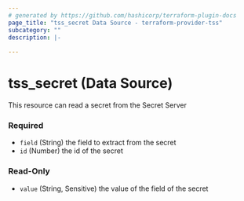 ```yaml
---
# generated by https://github.com/hashicorp/terraform-plugin-docs
page_title: "tss_secret Data Source - terraform-provider-tss"
subcategory: ""
description: |-
  
---
```


# tss_secret (Data Source)

This resource can read a secret from the Secret Server

### Required

- `field` (String) the field to extract from the secret
- `id` (Number) the id of the secret

### Read-Only

- `value` (String, Sensitive) the value of the field of the secret


